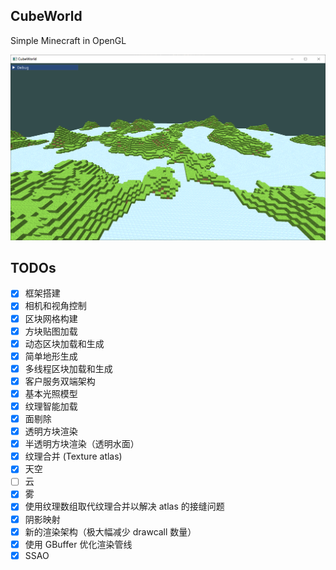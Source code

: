 ## CubeWorld

Simple Minecraft in OpenGL

![](./image/demo1.png)

## TODOs

- [x] 框架搭建
- [x] 相机和视角控制
- [x] 区块网格构建
- [x] 方块贴图加载
- [x] 动态区块加载和生成
- [x] 简单地形生成
- [x] 多线程区块加载和生成
- [x] 客户服务双端架构
- [x] 基本光照模型
- [x] 纹理智能加载
- [x] 面剔除
- [x] 透明方块渲染
- [x] 半透明方块渲染（透明水面）
- [x] 纹理合并 (Texture atlas)
- [x] 天空
- [ ] 云
- [x] 雾
- [x] 使用纹理数组取代纹理合并以解决 atlas 的接缝问题
- [x] 阴影映射
- [x] 新的渲染架构（极大幅减少 drawcall 数量）
- [x] 使用 GBuffer 优化渲染管线
- [x] SSAO
